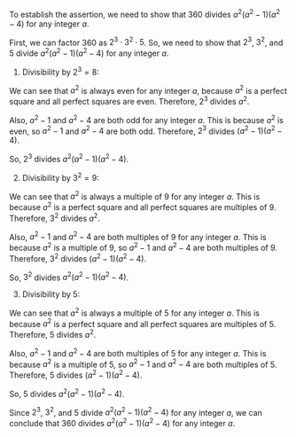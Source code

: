  To establish the assertion, we need to show that $360$ divides $a^2 (a^2 - 1)(a^2 - 4)$ for any integer $a$.

First, we can factor $360$ as $2^3 \cdot 3^2 \cdot 5$. So, we need to show that $2^3$, $3^2$, and $5$ divide $a^2 (a^2 - 1)(a^2 - 4)$ for any integer $a$.

1. Divisibility by $2^3 = 8$:

We can see that $a^2$ is always even for any integer $a$, because $a^2$ is a perfect square and all perfect squares are even. Therefore, $2^3$ divides $a^2$.

Also, $a^2 - 1$ and $a^2 - 4$ are both odd for any integer $a$. This is because $a^2$ is even, so $a^2 - 1$ and $a^2 - 4$ are both odd. Therefore, $2^3$ divides $(a^2 - 1)(a^2 - 4)$.

So, $2^3$ divides $a^2 (a^2 - 1)(a^2 - 4)$.

2. Divisibility by $3^2 = 9$:

We can see that $a^2$ is always a multiple of $9$ for any integer $a$. This is because $a^2$ is a perfect square and all perfect squares are multiples of $9$. Therefore, $3^2$ divides $a^2$.

Also, $a^2 - 1$ and $a^2 - 4$ are both multiples of $9$ for any integer $a$. This is because $a^2$ is a multiple of $9$, so $a^2 - 1$ and $a^2 - 4$ are both multiples of $9$. Therefore, $3^2$ divides $(a^2 - 1)(a^2 - 4)$.

So, $3^2$ divides $a^2 (a^2 - 1)(a^2 - 4)$.

3. Divisibility by $5$:

We can see that $a^2$ is always a multiple of $5$ for any integer $a$. This is because $a^2$ is a perfect square and all perfect squares are multiples of $5$. Therefore, $5$ divides $a^2$.

Also, $a^2 - 1$ and $a^2 - 4$ are both multiples of $5$ for any integer $a$. This is because $a^2$ is a multiple of $5$, so $a^2 - 1$ and $a^2 - 4$ are both multiples of $5$. Therefore, $5$ divides $(a^2 - 1)(a^2 - 4)$.

So, $5$ divides $a^2 (a^2 - 1)(a^2 - 4)$.

Since $2^3$, $3^2$, and $5$ divide $a^2 (a^2 - 1)(a^2 - 4)$ for any integer $a$, we can conclude that $360$ divides $a^2 (a^2 - 1)(a^2 - 4)$ for any integer $a$.